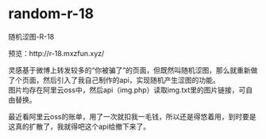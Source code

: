 # random-r-18
 随机涩图-R-18
 <p>预览：http://r-18.mxzfun.xyz/</p>
灵感基于微博上转发较多的“你被骗了”的页面，但既然叫随机涩图，那么就重新做了个页面，然后引入了我自己制作的api，实现随机产生涩图的功能。
<br>
图片均存在阿里云oss中，然后api（img.php）读取img.txt里的图片链接，可自由替换。
<br>
 <p>最近看阿里云oss的账单，用了一次就扣我一毛钱，所以还是得悠着用，到时要是这真的扩散了，我就得吧这个api给撤下来了。</p>
